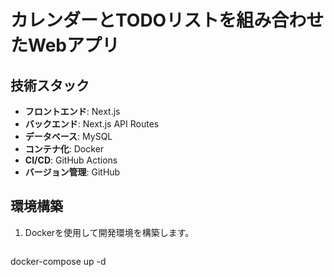 # カレンダーとTODOリストを組み合わせたWebアプリ

## 技術スタック
- **フロントエンド**: Next.js
- **バックエンド**: Next.js API Routes
- **データベース**: MySQL
- **コンテナ化**: Docker
- **CI/CD**: GitHub Actions
- **バージョン管理**: GitHub

## 環境構築
1. Dockerを使用して開発環境を構築します。
   ```bash
docker-compose up -d
